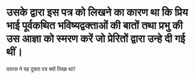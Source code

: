 # उसके द्वारा इस पत्र को लिखने का कारण था कि प्रिय भाई पूर्वकथित भविष्यद्वक्ताओं की बातों तथा प्रभु की उस आज्ञा को स्मरण करें जो प्रेरितों द्वारा उन्हे दी गई थीं।
पतरस ने यह दूसरा पत्र क्यों लिखा था?
